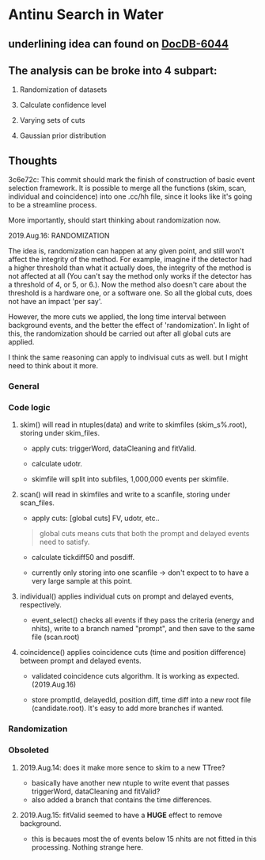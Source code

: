 # Antinu Search in Water

## underlining idea can found on [DocDB-6044](https://www.snolab.ca/snoplus/private/DocDB/cgi/ShowDocument?docid=6044)

## The analysis can be broke into 4 subpart:

1. Randomization of datasets
>
3. Calculate confidence level
>
2. Varying sets of cuts
>
4. Gaussian prior distribution
>

## Thoughts

3c6e72c: This commit should mark the finish of construction of basic event selection framework. It is possible to merge all the functions (skim, scan, individual and coincidence) into one .cc/hh file, since it looks like it's going to be a streamline process.

More importantly, should start thinking about randomization now.

2019.Aug.16: RANDOMIZATION

The idea is, randomization can happen at any given point, and still won't affect the integrity of the method. For example, imagine if the detector had a higher threshold than what it actually does, the integrity of the method is not affected at all (You can't say the method only works if the detector has a threshold of 4, or 5, or 6.). Now the method also doesn't care about the threshold is a hardware one, or a software one. So all the global cuts, does not have an impact 'per say'.

However, the more cuts we applied, the long time interval between background events, and the better the effect of 'randomization'. In light of this, the randomization should be carried out after all global cuts are applied.

I think the same reasoning can apply to indivisual cuts as well. but I might need to think about it more.

### General

### Code logic

1. skim() will read in ntuples(data) and write to skimfiles (skim\_s%.root), storing under skim\_files.

	* apply cuts: triggerWord, dataCleaning and fitValid.

	* calculate udotr.

	* skimfile will split into subfiles, 1,000,000 events per skimfile.

2. scan() will read in skimfiles and write to a scanfile, storing under scan\_files. 

	* apply cuts: [global cuts] FV, udotr, etc..

	> global cuts means cuts that both the prompt and delayed events need to satisfy.

	* calculate tickdiff50 and posdiff.

	* currently only storing into one scanfile -> don't expect to to have a very large sample at this point.

3. individual() applies individual cuts on prompt and delayed events, respectively.

	* event\_select() checks all events if they pass the criteria (energy and nhits), write to a branch named "prompt", and then save to the same file (scan.root)
	
4. coincidence() applies coincidence cuts (time and position difference) between prompt and delayed events.

	* validated coincidence cuts algorithm. It is working as expected. (2019.Aug.16)

	* store promptId, delayedId, position diff, time diff into a new root file (candidate.root). It's easy to add more branches if wanted.

### Randomization




### Obsoleted
1. 2019.Aug.14:
   does it make more sence to skim to a new TTree?
	* basically have another new ntuple to write event that passes triggerWord, dataCleaning and fitValid?
	* also added a branch that contains the time differences. 

2. 2019.Aug.15:
    fitValid seemed to have a **HUGE** effect to remove background.
	* this is becaues most the of events below 15 nhits are not fitted in this processing. Nothing strange here.

